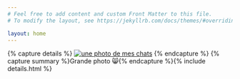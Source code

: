 ```yaml
---
# Feel free to add content and custom Front Matter to this file.
# To modify the layout, see https://jekyllrb.com/docs/themes/#overriding-theme-defaults

layout: home
---
```


{% capture details %}
[![une photo de mes chats]({{site.baseurl}}/img/zizoumia.jpg)]({{site.baseurl}}/img/zizoumia.jpg)
{% endcapture %}
{% capture summary %}Grande photo :smile_cat:{% endcapture %}{% include details.html %}